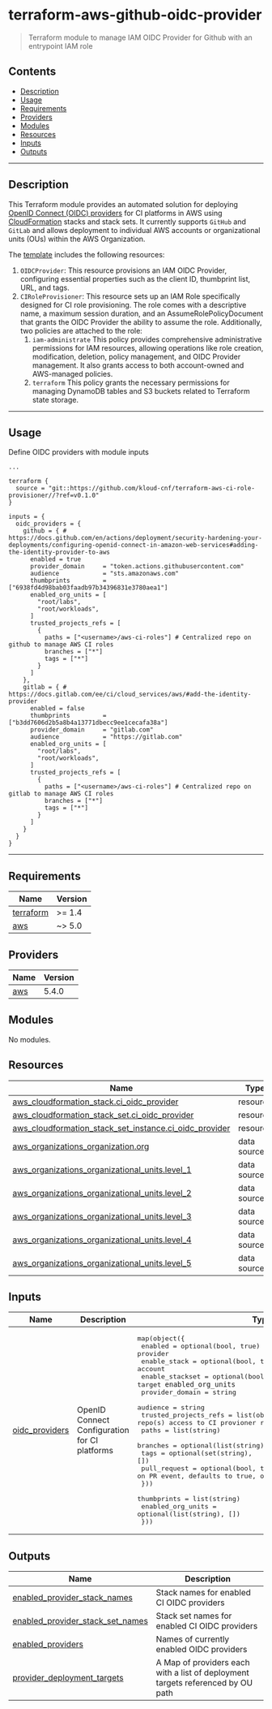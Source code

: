 # terraform-aws-github-oidc-provider

> Terraform module to manage IAM OIDC Provider for Github with an entrypoint IAM role 

<!-- START doctoc generated TOC please keep comment here to allow auto update -->
<!-- DON'T EDIT THIS SECTION, INSTEAD RE-RUN doctoc TO UPDATE -->
## Contents

- [Description](#description)
- [Usage](#usage)
- [Requirements](#requirements)
- [Providers](#providers)
- [Modules](#modules)
- [Resources](#resources)
- [Inputs](#inputs)
- [Outputs](#outputs)

<!-- END doctoc generated TOC please keep comment here to allow auto update -->

---
## Description

This Terraform module provides an automated solution for deploying [OpenID Connect (OIDC) providers](https://docs.aws.amazon.com/IAM/latest/UserGuide/id_roles_providers_create_oidc.html) for CI platforms in AWS using [CloudFormation](https://aws.amazon.com/cloudformation/) stacks and stack sets. It currently supports `GitHub` and `GitLab` and allows deployment to individual AWS accounts or organizational units (OUs) within the AWS Organization.

The [template](./templates/stackset.yaml.tftpl) includes the following resources:

1. `OIDCProvider`: This resource provisions an IAM OIDC Provider, configuring essential properties such as the client ID, thumbprint list, URL, and tags.
2. `CIRoleProvisioner`: This resource sets up an IAM Role specifically designed for CI role provisioning. The role comes with a descriptive name, a maximum session duration, and an AssumeRolePolicyDocument that grants the OIDC Provider the ability to assume the role. Additionally, two policies are attached to the role:
   1. `iam-administrate` This policy provides comprehensive administrative permissions for IAM resources, allowing operations like role creation, modification, deletion, policy management, and OIDC Provider management. It also grants access to both account-owned and AWS-managed policies.
   2. `terraform` This policy grants the necessary permissions for managing DynamoDB tables and S3 buckets related to Terraform state storage.

---

## Usage

Define OIDC providers with module inputs

```hcl
...

terraform {
  source = "git::https://github.com/kloud-cnf/terraform-aws-ci-role-provisioner//?ref=v0.1.0"
}

inputs = {
  oidc_providers = {
    github = { # https://docs.github.com/en/actions/deployment/security-hardening-your-deployments/configuring-openid-connect-in-amazon-web-services#adding-the-identity-provider-to-aws
      enabled = true
      provider_domain     = "token.actions.githubusercontent.com"
      audience            = "sts.amazonaws.com"
      thumbprints         = ["6938fd4d98bab03faadb97b34396831e3780aea1"]
      enabled_org_units = [
        "root/labs",
        "root/workloads",
      ]
      trusted_projects_refs = [
        {
          paths = ["<username>/aws-ci-roles"] # Centralized repo on github to manage AWS CI roles
          branches = ["*"]
          tags = ["*"]
        }
      ]
    },
    gitlab = { # https://docs.gitlab.com/ee/ci/cloud_services/aws/#add-the-identity-provider
      enabled = false
      thumbprints         = ["b3dd7606d2b5a8b4a13771dbecc9ee1cecafa38a"]
      provider_domain     = "gitlab.com"
      audience            = "https://gitlab.com"
      enabled_org_units = [
        "root/labs",
        "root/workloads",
      ]
      trusted_projects_refs = [
        {
          paths = ["<username>/aws-ci-roles"] # Centralized repo on gitlab to manage AWS CI roles
          branches = ["*"]
          tags = ["*"]
        }
      ]
    }
  }
}
```

---

<!-- BEGINNING OF PRE-COMMIT-TERRAFORM DOCS HOOK -->
## Requirements

| Name | Version |
|------|---------|
| <a name="requirement_terraform"></a> [terraform](#requirement\_terraform) | >= 1.4 |
| <a name="requirement_aws"></a> [aws](#requirement\_aws) | ~> 5.0 |

## Providers

| Name | Version |
|------|---------|
| <a name="provider_aws"></a> [aws](#provider\_aws) | 5.4.0 |

## Modules

No modules.

## Resources

| Name | Type |
|------|------|
| [aws_cloudformation_stack.ci_oidc_provider](https://registry.terraform.io/providers/hashicorp/aws/latest/docs/resources/cloudformation_stack) | resource |
| [aws_cloudformation_stack_set.ci_oidc_provider](https://registry.terraform.io/providers/hashicorp/aws/latest/docs/resources/cloudformation_stack_set) | resource |
| [aws_cloudformation_stack_set_instance.ci_oidc_provider](https://registry.terraform.io/providers/hashicorp/aws/latest/docs/resources/cloudformation_stack_set_instance) | resource |
| [aws_organizations_organization.org](https://registry.terraform.io/providers/hashicorp/aws/latest/docs/data-sources/organizations_organization) | data source |
| [aws_organizations_organizational_units.level_1](https://registry.terraform.io/providers/hashicorp/aws/latest/docs/data-sources/organizations_organizational_units) | data source |
| [aws_organizations_organizational_units.level_2](https://registry.terraform.io/providers/hashicorp/aws/latest/docs/data-sources/organizations_organizational_units) | data source |
| [aws_organizations_organizational_units.level_3](https://registry.terraform.io/providers/hashicorp/aws/latest/docs/data-sources/organizations_organizational_units) | data source |
| [aws_organizations_organizational_units.level_4](https://registry.terraform.io/providers/hashicorp/aws/latest/docs/data-sources/organizations_organizational_units) | data source |
| [aws_organizations_organizational_units.level_5](https://registry.terraform.io/providers/hashicorp/aws/latest/docs/data-sources/organizations_organizational_units) | data source |

## Inputs

| Name | Description | Type | Default | Required |
|------|-------------|------|---------|:--------:|
| <a name="input_oidc_providers"></a> [oidc\_providers](#input\_oidc\_providers) | OpenID Connect Configuration for CI platforms | <pre>map(object({<br>    enabled         = optional(bool, true) # enable provider<br>    enable_stack    = optional(bool, true) # enable stack for root account<br>    enable_stackset = optional(bool, true) # enable stackset for target `enabled_org_units`<br>    provider_domain = string<br>    audience        = string<br>    trusted_projects_refs = list(object({ # Define repo(s) access to CI provioner role<br>      paths        = list(string)<br>      branches     = optional(list(string), [])<br>      tags         = optional(set(string), [])<br>      pull_request = optional(bool, true) # Allow role to be assumed on PR event, defaults to true, only needed for GitHub<br>    }))<br>    thumbprints       = list(string)<br>    enabled_org_units = optional(list(string), [])<br>  }))</pre> | n/a | yes |

## Outputs

| Name | Description |
|------|-------------|
| <a name="output_enabled_provider_stack_names"></a> [enabled\_provider\_stack\_names](#output\_enabled\_provider\_stack\_names) | Stack names for enabled CI OIDC providers |
| <a name="output_enabled_provider_stack_set_names"></a> [enabled\_provider\_stack\_set\_names](#output\_enabled\_provider\_stack\_set\_names) | Stack set names for enabled CI OIDC providers |
| <a name="output_enabled_providers"></a> [enabled\_providers](#output\_enabled\_providers) | Names of currently enabled OIDC providers |
| <a name="output_provider_deployment_targets"></a> [provider\_deployment\_targets](#output\_provider\_deployment\_targets) | A Map of providers each with a list of deployment targets referenced by OU path |
<!-- END OF PRE-COMMIT-TERRAFORM DOCS HOOK -->
